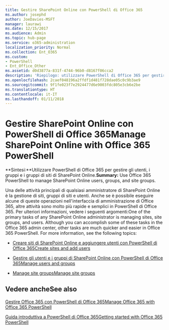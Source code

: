 ```yaml
---
title: Gestire SharePoint Online con PowerShell di Office 365
ms.author: josephd
author: JoeDavies-MSFT
manager: laurawi
ms.date: 12/15/2017
ms.audience: Admin
ms.topic: hub-page
ms.service: o365-administration
localization_priority: Normal
ms.collection: Ent_O365
ms.custom:
- PowerShell
- Ent_Office_Other
ms.assetid: d0d3877a-831f-4744-96b0-d8167f06cca2
description: 'Riepilogo: utilizzare PowerShell di Office 365 per gestire gli utenti, i gruppi e i gruppi di siti di SharePoint Online.'
ms.openlocfilehash: 2caef048196a2ffdf1d481f728dae05c0c9b3ae9
ms.sourcegitcommit: 9f1fe023f7e2924477d6e9003fdc805e3cb6e2be
ms.translationtype: HT
ms.contentlocale: it-IT
ms.lasthandoff: 01/11/2018
---
```

# <a name="manage-sharepoint-online-with-office-365-powershell"></a><span data-ttu-id="233d1-103">Gestire SharePoint Online con PowerShell di Office 365</span><span class="sxs-lookup"><span data-stu-id="233d1-103">Manage SharePoint Online with Office 365 PowerShell</span></span>

 <span data-ttu-id="233d1-104">**Sintesi:**Utilizzare PowerShell di Office 365 per gestire gli utenti, i gruppi e i gruppi di siti di SharePoint Online.</span><span class="sxs-lookup"><span data-stu-id="233d1-104">**Summary:** Use Office 365 PowerShell to manage SharePoint Online users, groups, and site groups.</span></span>
  
<span data-ttu-id="233d1-p101">Una delle attività principali di qualsiasi amministratore di SharePoint Online è la gestione di siti, gruppi di siti e utenti. Anche se è possibile eseguire alcune di queste operazioni nell'interfaccia di amministrazione di Office 365, altre attività sono molto più rapide e semplici in PowerShell di Office 365. Per ulteriori informazioni, vedere i seguenti argomenti:</span><span class="sxs-lookup"><span data-stu-id="233d1-p101">One of the primary tasks of any SharePoint Online administrator is managing sites, site groups, and users. Although you can accomplish some of these tasks in the Office 365 admin center, other tasks are much quicker and easier in Office 365 PowerShell. For more information, see the following topics:</span></span>
  
- <span data-ttu-id="233d1-108">[Creare siti di SharePoint Online e aggiungere utenti con PowerShell di Office 365](http://technet.microsoft.com/library/c55d4ccf-ab36-481a-a285-c40234e11abd.aspx)</span><span class="sxs-lookup"><span data-stu-id="233d1-108">[Create sites and add users](http://technet.microsoft.com/library/c55d4ccf-ab36-481a-a285-c40234e11abd.aspx)</span></span>
    
- <span data-ttu-id="233d1-109">[Gestire gli utenti e i gruppi di SharePoint Online con PowerShell di Office 365](http://technet.microsoft.com/library/9680af2e-a965-4e62-92ee-da72105c7800.aspx)</span><span class="sxs-lookup"><span data-stu-id="233d1-109">[Manage users and groups](http://technet.microsoft.com/library/9680af2e-a965-4e62-92ee-da72105c7800.aspx)</span></span>
    
- <span data-ttu-id="233d1-110">[Manage site groups](http://technet.microsoft.com/library/122f4099-c78d-4cce-bab0-4343b04596ae.aspx)</span><span class="sxs-lookup"><span data-stu-id="233d1-110">[Manage site groups](http://technet.microsoft.com/library/122f4099-c78d-4cce-bab0-4343b04596ae.aspx)</span></span>
    
## <a name="see-also"></a><span data-ttu-id="233d1-111">Vedere anche</span><span class="sxs-lookup"><span data-stu-id="233d1-111">See also</span></span>

#### 

[<span data-ttu-id="233d1-112">Gestire Office 365 con PowerShell di Office 365</span><span class="sxs-lookup"><span data-stu-id="233d1-112">Manage Office 365 with Office 365 PowerShell</span></span>](manage-office-365-with-office-365-powershell.md)
  
[<span data-ttu-id="233d1-113">Guida introduttiva a PowerShell di Office 365</span><span class="sxs-lookup"><span data-stu-id="233d1-113">Getting started with Office 365 PowerShell</span></span>](getting-started-with-office-365-powershell.md)

